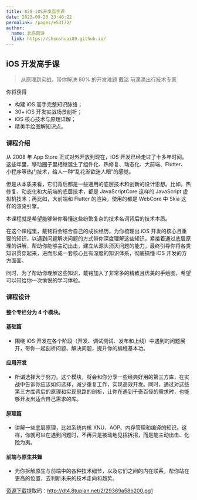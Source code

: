 ```yaml
---
title: 028-iOS开发高手课
date: 2023-09-20 23:46:22
permalink: /pages/e53f72/
author:
  name: 北鸟南游
  link: https://shenshuai89.github.io/
---
```


## iOS 开发高手课

> 从原理到实战，带你解决 80% 的开发难题
> 戴铭 前滴滴出行技术专家

你将获得

- 构建 iOS 高手完整知识脉络；
- 30+ iOS 开发实战场景剖析；
- iOS 核心技术与原理详解；
- 精美手绘图解知识点。

### 课程介绍

从 2008 年 App Store 正式对外开放到现在，iOS 开发已经走过了十多年时间。这些年里，移动圈子里相继诞生了组件化、热修复、动态化、大前端、Flutter、小程序等热门技术，给人一种“乱花渐欲迷人眼”的感觉。

但是从本质来看，它们背后都是一些通用的底层技术和创新的设计思想。比如，热修复、动态化和大前端的底层技术，都是 JavaScriptCore 这样的 JavaScript 虚拟机技术；再比如，大前端和 Flutter 的渲染，使用的都是 WebCore 中 Skia 这样的渲染引擎。

本课程就是希望能够带你看懂这些纷繁复杂的技术名词背后的技术本质。

在这个课程里，戴铭将会结合自己的成长经历，为你梳理出 iOS 开发的核心且重要的知识，以遇到问题解决问题的方式带你深度理解这些知识，紧接着通过底层原理的讲解，帮助你能够主动出击，建立从源头消灭问题的能力，最终引导你将各类知识贯穿起来，进而形成一套核心且有深度的知识体系，彻底搞懂 iOS 开发的方方面面。

同时，为了帮助你理解这些知识，戴铭加入了非常多的精致且优美的手绘图，希望可以带给你一次愉悦的学习体验。

### 课程设计

#### 整个专栏分为 4 个模块。

#### 基础篇

- 围绕 iOS 开发在各个阶段（开发、调试测试、发布和上线）中遇到的问题展开，带你一起剖析问题、解决问题，提升你的编程基本功。

#### 应用开发

- 所谓选择大于努力。这个模块，将会和你分享一些经典好用的第三方库，在实战中告诉你应该如何选择，减少重复工作，实现高效开发。同时，通过对这些第三方库背后的原理和实现思路的剖析，让你在遇到千奇百怪的需求时，也能够开发出适合自己需求的库。

#### 原理篇

- 讲解一些底层原理，比如系统内核 XNU、AOP、内存管理和编译的知识。这样，你就可以在遇到问题时，不再只是被动地见招拆招，而是能主动出击、化险为夷。

#### 前端与原生共舞

- 为你拆解原生与前端中的各种技术细节，以及它们之间的内在联系，帮你站在更高的位置，去判断未来的技术走向和趋势。

[资源下载](https://pan.baidu.com/s/1fU_MkNADKqZwkBdtf0STOw)提取码：http://dt4.8tupian.net/2/29369a58b200.pg1
